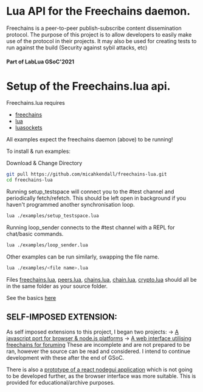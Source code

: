 
# Lua API for the Freechains daemon.

Freechains is a peer-to-peer publish-subscribe content dissemination protocol. The purpose of this project is to allow developers to easily make use of the protocol in their projects. It may also be used for creating tests to run against the build (Security against sybil attacks, etc)

#### Part of LabLua GSoC'2021

# Setup of the Freechains.lua api.

Freechains.lua requires
- [freechains](https://github.com/Freechains/README)
- [lua](http://www.lua.org)
- [luasockets](https://github.com/diegonehab/luasocket)

All examples expect the freechains daemon (above) to be running!

To install & run examples:

Download & Change Directory
```bash
git pull https://github.com/micahkendall/freechains-lua.git
cd freechains-lua
```

Running setup_testspace will connect you to the #test channel and periodically fetch/refetch.
This should be left open in background if you haven't programmed another synchronisation loop.
```bash
lua ./examples/setup_testspace.lua
```

Running loop_sender connects to the #test channel with a REPL for chat/basic commands.
```bash
lua ./examples/loop_sender.lua
```

Other examples can be run similarly, swapping the file name.
```bash
lua ./examples/<file name>.lua
```

Files [freechains.lua](../freechains.lua), [peers.lua](../peers.lua), [chains.lua](../chains.lua), [chain.lua](../chain.lua), [crypto.lua](../crypto.lua) should all be in the same folder as your source folder. 

See the basics [here](docs/basics.md)

## SELF-IMPOSED EXTENSION:
As self imposed extensions to this project, I began two projects:
    -> [A javascript port for browser & node.js platforms](https://github.com/micahkendall/freechains.js)
    -> [A web interface utilising freechains for foruming](https://github.com/micahkendall/freechains-web)
These are incomplete and are not prepared to be ran, however the source can be read and considered.
I intend to continue development with these after the end of GSoC.

There is also a [prototype of a react nodegui application]() which is not going to be developed further, as the browser interface was more suitable. This is provided for educational/archive purposes.